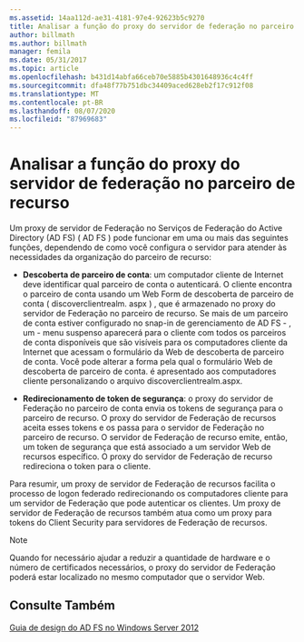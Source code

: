 ```yaml
---
ms.assetid: 14aa112d-ae31-4181-97e4-92623b5c9270
title: Analisar a função do proxy do servidor de federação no parceiro de recurso
author: billmath
ms.author: billmath
manager: femila
ms.date: 05/31/2017
ms.topic: article
ms.openlocfilehash: b431d14abfa66ceb70e5885b4301648936c4c4ff
ms.sourcegitcommit: dfa48f77b751dbc34409aced628eb2f17c912f08
ms.translationtype: MT
ms.contentlocale: pt-BR
ms.lasthandoff: 08/07/2020
ms.locfileid: "87969683"
---
```

# <a name="review-the-role-of-the-federation-server-proxy-in-the-resource-partner"></a>Analisar a função do proxy do servidor de federação no parceiro de recurso

Um proxy de servidor de Federação no Serviços de Federação do Active Directory (AD FS) \( AD FS \) pode funcionar em uma ou mais das seguintes funções, dependendo de como você configura o servidor para atender às necessidades da organização do parceiro de recurso:

-   **Descoberta de parceiro de conta**: um computador cliente de Internet deve identificar qual parceiro de conta o autenticará. O cliente encontra o parceiro de conta usando um Web Form de descoberta de parceiro de conta \( discoverclientrealm. aspx \) , que é armazenado no proxy do servidor de Federação no parceiro de recurso. Se mais de um parceiro de conta estiver configurado no snap-in de gerenciamento de AD FS \- , um \- menu suspenso aparecerá para o cliente com todos os parceiros de conta disponíveis que são visíveis para os computadores cliente da Internet que acessam o formulário da Web de descoberta de parceiro de conta. Você pode alterar a forma pela qual o formulário Web de descoberta de parceiro de conta. é apresentado aos computadores cliente personalizando o arquivo discoverclientrealm.aspx.

-   **Redirecionamento de token de segurança**: o proxy do servidor de Federação no parceiro de conta envia os tokens de segurança para o parceiro de recurso. O proxy do servidor de Federação de recursos aceita esses tokens e os passa para o servidor de Federação no parceiro de recurso. O servidor de Federação de recurso emite, então, um token de segurança que está associado a um servidor Web de recursos específico. O proxy do servidor de Federação de recurso redireciona o token para o cliente.

Para resumir, um proxy de servidor de Federação de recursos facilita o processo de logon federado redirecionando os computadores cliente para um servidor de Federação que pode autenticar os clientes. Um proxy de servidor de Federação de recursos também atua como um proxy para tokens do Client Security para servidores de Federação de recursos.

> [!NOTE]
> Quando for necessário ajudar a reduzir a quantidade de hardware e o número de certificados necessários, o proxy do servidor de Federação poderá estar localizado no mesmo computador que o servidor Web.

## <a name="see-also"></a>Consulte Também
[Guia de design do AD FS no Windows Server 2012](AD-FS-Design-Guide-in-Windows-Server-2012.md)

